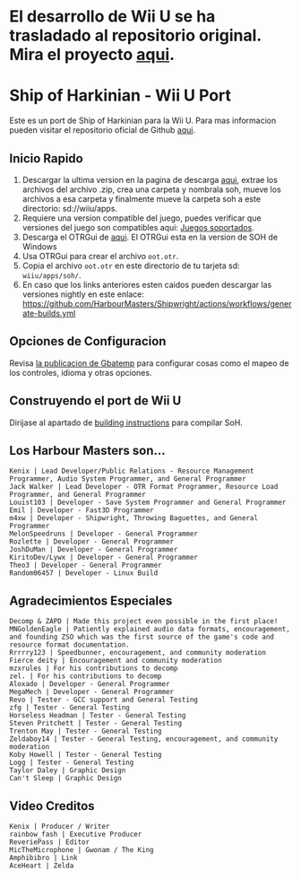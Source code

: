 # El desarrollo de Wii U se ha trasladado al repositorio original. Mira el proyecto [aqui](https://github.com/HarbourMasters/Shipwright).

# Ship of Harkinian - Wii U Port
Este es un port de Ship of Harkinian para la Wii U. Para mas informacion pueden visitar el repositorio oficial de Github [aqui](https://github.com/HarbourMasters/Shipwright).

## Inicio Rapido

1) Descargar la ultima version en la pagina de descarga [aqui](https://github.com/HarbourMasters/Shipwright/releases), extrae los archivos del archivo .zip, crea una carpeta y nombrala soh, mueve los archivos a esa carpeta y finalmente mueve la carpeta soh a este directorio: sd://wiiu/apps.
2) Requiere una version compatible del juego, puedes verificar que versiones del juego son compatibles aqui: [Juegos soportados](https://ship.equipment/).
3) Descarga el OTRGui de [aqui](https://github.com/HarbourMasters/Shipwright/releases). El OTRGui esta en la version de SOH de Windows
4) Usa OTRGui para crear el archivo `oot.otr`.
5) Copia el archivo `oot.otr`  en este directorio de tu tarjeta sd: `wiiu/apps/soh/`.
6) En caso que los links anteriores esten caidos pueden descargar las versiones nightly en este enlace: https://github.com/HarbourMasters/Shipwright/actions/workflows/generate-builds.yml


## Opciones de Configuracion

Revisa [la publicacion de Gbatemp](https://gbatemp.net/threads/ship-of-harkinian-ocarina-of-time-wii-u-port.612074/) para configurar cosas como el mapeo de los controles, idioma y otras opciones.

## Construyendo el port de Wii U

Dirijase al apartado de [building instructions](https://github.com/HarbourMasters/Shipwright/blob/develop/docs/BUILDING.md) para compilar SoH.


## Los Harbour Masters son...

    Kenix | Lead Developer/Public Relations - Resource Management Programmer, Audio System Programmer, and General Programmer
    Jack Walker | Lead Developer - OTR Format Programmer, Resource Load Programmer, and General Programmer
    Louist103 | Developer - Save System Programmer and General Programmer
    Emil | Developer - Fast3D Programmer
    m4xw | Developer - Shipwright, Throwing Baguettes, and General Programmer
    MelonSpeedruns | Developer - General Programmer
    Rozlette | Developer - General Programmer
    JoshDuMan | Developer - General Programmer
    KiritoDev/Lywx | Developer - General Programmer
    Theo3 | Developer - General Programmer
	Random06457 | Developer - Linux Build

## Agradecimientos Especiales

    Decomp & ZAPD | Made this project even possible in the first place!
    MNGoldenEagle | Patiently explained audio data formats, encouragement, and founding ZSO which was the first source of the game's code and resource format documentation.
    Rrrrry123 | Speedbunner, encouragement, and community moderation
    Fierce deity | Encouragement and community moderation
    mzxrules | For his contributions to decomp
    zel. | For his contributions to decomp
    Aloxado | Developer - General Programmer
    MegaMech | Developer - General Programmer
	Revo | Tester - GCC support and General Testing
	zfg | Tester - General Testing
	Horseless Headman | Tester - General Testing
    Steven Pritchett | Tester - General Testing
	Trenton May | Tester - General Testing
	Zeldaboy14 | Tester - General Testing, encouragement, and community moderation
	Koby Howell | Tester - General Testing
	Logg | Tester - General Testing
	Taylor Daley | Graphic Design
	Can't Sleep | Graphic Design
	
## Video Creditos
    Kenix | Producer / Writer
	rainbow_fash | Executive Producer
    ReveriePass | Editor
    MicTheMicrophone | Gwonam / The King
    Amphibibro | Link
    AceHeart | Zelda
